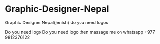 # Graphic-Designer-Nepal
Graphic Designer Nepal(jenish) do you need logos
<html>
<head> Do you need logo </head>
<body> Do you need logo then massage me on whatsapp +977 9812376122</body>
</html>
